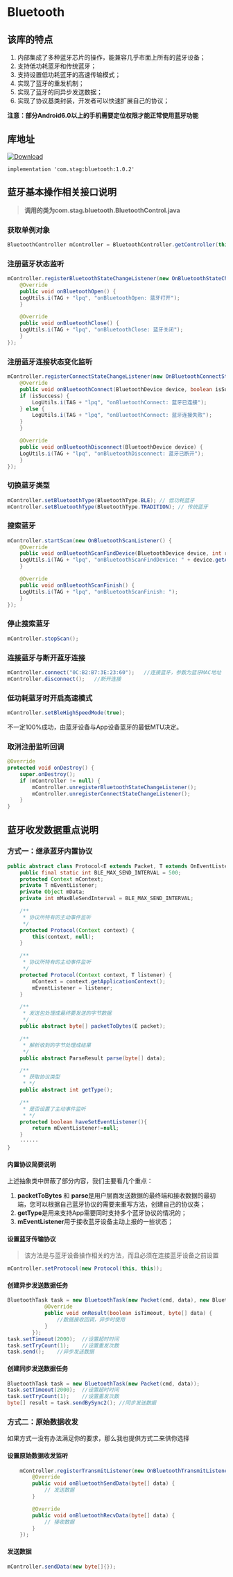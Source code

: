 # Bluetooth
## 该库的特点

1. 内部集成了多种蓝牙芯片的操作，能兼容几乎市面上所有的蓝牙设备；
2. 支持低功耗蓝牙和传统蓝牙；
3. 支持设置低功耗蓝牙的高速传输模式；
4. 实现了蓝牙的重发机制；
5. 实现了蓝牙的同异步发送数据；
6. 实现了协议基类封装，开发者可以快速扩展自己的协议；

**注意：部分Android6.0以上的手机需要定位权限才能正常使用蓝牙功能**

## 库地址
[ ![Download](https://api.bintray.com/packages/luopeiqin/maven/bluetooth/images/download.svg?version=1.0.2) ](https://bintray.com/luopeiqin/maven/bluetooth/1.0.2/link)
```
implementation 'com.stag:bluetooth:1.0.2'
```

## 蓝牙基本操作相关接口说明

> **调用的类为com.stag.bluetooth.BluetoothControl.java**

### 获取单例对象

```java
BluetoothController mController = BluetoothController.getController(this);
```

### 注册蓝牙状态监听

```java
mController.registerBluetoothStateChangeListener(new OnBluetoothStateChangeListener() {
    @Override
    public void onBluetoothOpen() {
	LogUtils.i(TAG + "lpq", "onBluetoothOpen: 蓝牙打开");
    }

    @Override
    public void onBluetoothClose() {
	LogUtils.i(TAG + "lpq", "onBluetoothClose: 蓝牙关闭");
    }
});
```

### 注册蓝牙连接状态变化监听

```java
mController.registerConnectStateChangeListener(new OnBluetoothConnectStateChangeListener() {
    @Override
    public void onBluetoothConnect(BluetoothDevice device, boolean isSuccess) {
	if (isSuccess) {
	    LogUtils.i(TAG + "lpq", "onBluetoothConnect: 蓝牙已连接");
	} else {
	    LogUtils.i(TAG + "lpq", "onBluetoothConnect: 蓝牙连接失败");
	}
    }

    @Override
    public void onBluetoothDisconnect(BluetoothDevice device) {
	LogUtils.i(TAG + "lpq", "onBluetoothDisconnect: 蓝牙已断开");
    }
});
```

### 切换蓝牙类型

```java
mController.setBluetoothType(BluetoothType.BLE); // 低功耗蓝牙
mController.setBluetoothType(BluetoothType.TRADITION); // 传统蓝牙
```

### 搜索蓝牙

```java
mController.startScan(new OnBluetoothScanListener() {
    @Override
    public void onBluetoothScanFindDevice(BluetoothDevice device, int rssi) {
	LogUtils.i(TAG + "lpq", "onBluetoothScanFindDevice: " + device.getAddress());
    }

    @Override
    public void onBluetoothScanFinish() {
	LogUtils.i(TAG + "lpq", "onBluetoothScanFinish: ");
    }
});
```

### 停止搜索蓝牙

```java
mController.stopScan();
```

### 连接蓝牙与断开蓝牙连接

```java
mController.connect("0C:B2:B7:3E:23:60");	//连接蓝牙，参数为蓝牙MAC地址
mController.disconnect();	//断开连接
```

### 低功耗蓝牙时开启高速模式

```java
mController.setBleHighSpeedMode(true);
```

不一定100%成功，由蓝牙设备与App设备蓝牙的最低MTU决定。

### 取消注册监听回调

```java
@Override
protected void onDestroy() {
	super.onDestroy();
	if (mController != null) {
	    mController.unregisterBluetoothStateChangeListener();
	    mController.unregisterConnectStateChangeListener();
	}
}
```

## 蓝牙收发数据重点说明

### 方式一：继承蓝牙内置协议

```java
public abstract class Protocol<E extends Packet, T extends OnEventListener> {
    public final static int BLE_MAX_SEND_INTERVAL = 500;
    protected Context mContext;
    private T mEventListener;
    private Object mData;
    private int mMaxBleSendInterval = BLE_MAX_SEND_INTERVAL;

    /**
     * 协议所特有的主动事件监听
     */
    protected Protocol(Context context) {
        this(context, null);
    }

    /**
     * 协议所特有的主动事件监听
     */
    protected Protocol(Context context, T listener) {
        mContext = context.getApplicationContext();
        mEventListener = listener;
    }

    /**
     * 发送包处理成最终要发送的字节数据
     */
    public abstract byte[] packetToBytes(E packet);

    /**
     * 解析收到的字节处理成结果
     */
    public abstract ParseResult parse(byte[] data);

    /**
     * 获取协议类型
     * */
    public abstract int getType();

    /**
     * 是否设置了主动事件监听
     * */
    protected boolean haveSetEventListener(){
        return mEventListener!=null;
    }
	······
}
```

#### 内置协议简要说明

上述抽象类中屏蔽了部分内容，我们主要看几个重点：

1. **packetToBytes** 和 **parse**是用户层面发送数据的最终端和接收数据的最初端，您可以根据自己蓝牙协议的需要来重写方法，创建自己的协议类；
2. **getType**是用来支持App需要同时支持多个蓝牙协议的情况的；
3. **mEventListener**用于接收蓝牙设备主动上报的一些状态；

#### 设置蓝牙传输协议

> 该方法是与蓝牙设备操作相关的方法，而且必须在连接蓝牙设备之前设置

```java
mController.setProtocol(new Protocol(this, this));
```

#### 创建异步发送数据任务

```java
BluetoothTask task = new BluetoothTask(new Packet(cmd, data), new BluetoothTask.OnDataResultListener() {
            @Override
            public void onResult(boolean isTimeout, byte[] data) {
                //数据接收回调，异步时使用
            }
        });       
task.setTimeout(2000);	//设置超时时间
task.setTryCount(1);	//设置重发次数
task.send(); 	//异步发送数据
```

#### 创建同步发送数据任务

```java
BluetoothTask task = new BluetoothTask(new Packet(cmd, data));
task.setTimeout(2000);	//设置超时时间
task.setTryCount(1);	//设置重发次数
byte[] result = task.sendBySync2();	//同步发送数据
```

### 方式二：原始数据收发

如果方式一没有办法满足你的要求，那么我也提供方式二来供你选择

#### 设置原始数据收发监听

```java
    mController.registerTransmitListener(new OnBluetoothTransmitListener() {
        @Override
        public void onBluetoothSendData(byte[] data) {
            // 发送数据
        }

        @Override
        public void onBluetoothRecvData(byte[] data) {
            // 接收数据
        }
    });
```

#### 发送数据

```java
mController.sendData(new byte[]{});
```
